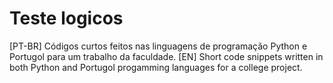 # Teste logicos
[PT-BR] Códigos curtos feitos nas linguagens de programação Python e Portugol para um trabalho da faculdade.
[EN]    Short code snippets written in both Python and Portugol progamming languages for a college project.

